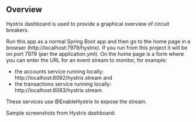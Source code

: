 ## Overview
Hystrix dashboard is used to provide a graphical overview of circuit breakers. 

Run this app as a normal Spring Boot app and then go to the home page in a browser (http://localhost:7979/hystrix). If you run from this project it will be on port 7979 (per the application.yml). On the home page is a form where you can enter the URL for an event stream to monitor, for example:

* the accounts service running locally: http://localhost:8082/hystrix.stream and 
* the transactions service running locally: http://localhost:8083/hystrix.stream. 

These services use @EnableHystrix to expose the stream.

Sample screenshots from Hystrix dashboard:
